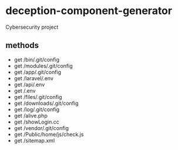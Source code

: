 # deception-component-generator
Cybersecurity project

## methods
- get /bin/.git/config
- get /modules/.git/config
- get /app/.git/config
- get /laravel/.env
- get /api/.env
- get /.env
- get /files/.git/config
- get /downloads/.git/config
- get /log/.git/config
- get /alive.php
- get /showLogin.cc
- get /vendor/.git/config
- get /Public/home/js/check.js
- get /sitemap.xml
